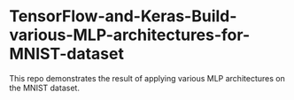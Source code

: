 # TensorFlow-and-Keras-Build-various-MLP-architectures-for-MNIST-dataset
This repo demonstrates the result of applying various MLP architectures on the MNIST dataset.
